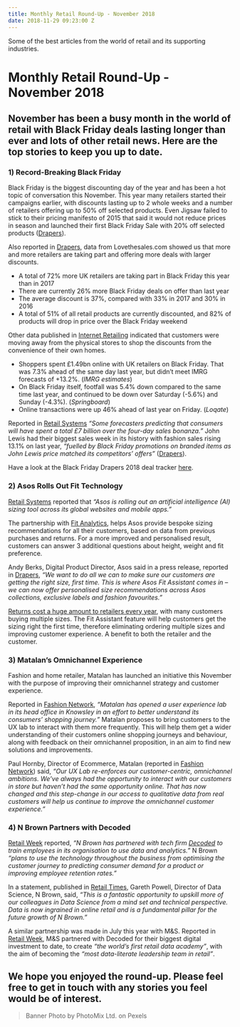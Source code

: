 ```yaml
---
title: Monthly Retail Round-Up - November 2018
date: 2018-11-29 09:23:00 Z
---
```


Some of the best articles from the world of retail and its supporting industries.

# Monthly Retail Round-Up - November 2018

## November has been a busy month in the world of retail with Black Friday deals lasting longer than ever and lots of other retail news. Here are the top stories to keep you up to date.

### 1) Record-Breaking Black Friday 

Black Friday is the biggest discounting day of the year and has been a hot topic of conversation this November. This year many retailers started their campaigns earlier, with discounts lasting up to 2 whole weeks and a number of retailers offering up to 50% off selected products. Even Jigsaw failed to stick to their pricing manifesto of 2015 that said it would not reduce prices in season and launched their first Black Friday Sale with 20% off selected products ([Drapers](https://www.drapersonline.com/news/jigsaw-in-black-friday-u-turn/7033139.article?blocktitle=Most-popular&contentID=-1)).

Also reported in [Drapers](https://www.drapersonline.com/7033188.article?utm_source=newsletter&utm_medium=email&utm_campaign=DR_EditorialNewsletters.Reg:%20Send%20-%20Daily%20News&mkt_tok=eyJpIjoiT0RreE0yTXdNMlJoTW1VeiIsInQiOiJJOEdSWDV1RmxSM3FvK1pnU3h0NmlHcTJJK1VicXlYODBKdVBkQVFHM1FOc3Q2YnpOZk5seThwOGxyT0FnbThWc3pxMUo1NW1XUmkwTzJOajV1Q0xWa3BtZHJYSzBPMTJvaTNhUklqRjQwb1Vvd2xzQVV4aE05dmVEQzZHdXJPeSJ9), data from Lovethesales.com showed us that more and more retailers are taking part and offering more deals with larger discounts.
* A total of 72% more UK retailers are taking part in Black Friday this year than in 2017
* There are currently 26% more Black Friday deals on offer than last year
* The average discount is 37%, compared with 33% in 2017 and 30% in 2016
* A total of 51% of all retail products are currently discounted, and 82% of products will drop in price over the Black Friday weekend

Other data published in [Internet Retailing](https://internetretailing.net/themes/themes/this-week-in-peak-moving-on-from-the-cyber-weekend-18750?utm_source=bm23&utm_medium=email&utm_term=THIS+WEEK+IN+PEAK+Moving+on+from+the+Cyber+Weekend&utm_content=IR+-+Newsletter+-+27+Nov+2018&utm_campaign=27/11/2018) indicated that customers were moving away from the physical stores to shop the discounts from the convenience of their own homes.
* Shoppers spent £1.49bn online with UK retailers on Black Friday. That was 7.3% ahead of the same day last year, but didn’t meet IMRG forecasts of +13.2%. (*IMRG estimates*)
* On Black Friday itself, footfall was 5.4% down compared to the same time last year, and continued to be down over Saturday (-5.6%) and Sunday (-4.3%). (*Springboard*)
* Online transactions were up 46% ahead of last year on Friday. (*Loqate*)

Reported in [Retail Systems](http://www.retail-systems.com/rs/Black_Friday_Online_Up_46_Percent_As_High_Street_Flops.php) *“Some forecasters predicting that consumers will have spent a total £7 billion over the four-day sales bonanza.”* John Lewis had their biggest sales week in its history with fashion sales rising 13.1% on last year, *“fuelled by Black Friday promotions on branded items as John Lewis price matched its competitors’ offers”* ([Drapers](https://www.drapersonline.com/news/black-friday-smashes-records-at-john-lewis/7033234.article?blocktitle=John-Lewis:-Latest-News&contentID=6544)).

Have a look at the Black Friday Drapers 2018 deal tracker [here](https://www.drapersonline.com/7033118.article?utm_source=newsletter&utm_medium=email&utm_campaign=DR_EditorialNewsletters.Paid:%20Send%20-%20Daily%20News&mkt_tok=eyJpIjoiWm1Zd01XTTFNREV4WWpZMyIsInQiOiJjbmpOYVppNjV3eTU4OWJVVm9VZlloeU5rRkc2aWh4NTZjTUdEczhcL1h1eTdRTWFWVnVhZytpQXdkV1p0eTV4WkpBUU5Ld3lUSlZ6RnhwRFhrZFJLdm1ZbzBndW8xZm5yaUVNWU1BXC9RS21tTE1LWXhKSzBBUjV1TzE5R09Nc3I4In0%3D).

### 2) Asos Rolls Out Fit Technology

[Retail Systems](http://www.retail-systems.com/rs/ASOS_Rolls_Out_AI_Driven_Sizing_Feature.php) reported that *“Asos is rolling out an artificial intelligence (AI) sizing tool across its global websites and mobile apps.”*

The partnership with [Fit Analytics](https://www.fitanalytics.com/), helps Asos provide bespoke sizing recommendations for all their customers, based on data from previous purchases and returns. For a more improved and personalised result, customers can answer 3 additional questions about height, weight and fit preference.

Andy Berks, Digital Product Director, Asos said in a press release, reported in [Drapers](https://www.drapersonline.com/7033123.article?utm_source=newsletter&utm_medium=email&utm_campaign=DR_EditorialNewsletters.Reg:%20Send%20-%20Daily%20News&mkt_tok=eyJpIjoiTldWaE9EZzFPREl3TkRBeSIsInQiOiJ2Smp4Y1d2cmZKK2NNdWRpaDYxdFA5NWh6MENzTmE2TDYxXC9PZVhrRUNxMittTkRUdWthbXUwUWpEXC9nTklOQW12bWw1eU54dlwvbmlmM05jZ1diOHlcL0kzd0d1YzFMWHVBelJaSFhKbHBUTEFTc1FPb2RmcUJrNlo0WDNlcjRaQkIifQ%3D%3D), *“We want to do all we can to make sure our customers are getting the right size, first time. This is where Asos Fit Assistant comes in – we can now offer personalised size recommendations across Asos collections, exclusive labels and fashion favourites.”*

[Returns cost a huge amount to retailers every year](https://dressipi.com/how-to-decrease-your-return-rate/), with many customers buying multiple sizes. The Fit Assistant feature will help customers get the sizing right the first time, therefore eliminating ordering multiple sizes and improving customer experience. A benefit to both the retailer and the customer.

### 3) Matalan’s Omnichannel Experience

Fashion and home retailer, Matalan has launched an initiative this November with the purpose of improving their omnichannel strategy and customer experience.

Reported in [Fashion Network](https://uk.fashionnetwork.com/news/Matalan-opens-UX-centre-in-Knowsley,1037232.html#.W_wtSuj7Q2w), *“Matalan has opened a user experience lab in its head office in Knowsley in an effort to better understand its consumers’ shopping journey.”* Matalan proposes to bring customers to the UX lab to interact with them more frequently. This will help them get a wider understanding of their customers online shopping journeys and behaviour, along with feedback on their omnichannel proposition, in an aim to find new solutions and improvements.

Paul Hornby, Director of Ecommerce, Matalan (reported in [Fashion Network](https://uk.fashionnetwork.com/news/Matalan-opens-UX-centre-in-Knowsley,1037232.html#.W_wtSuj7Q2w)) said, *“Our UX Lab re-enforces our customer-centric, omnichannel ambitions. We’ve always had the opportunity to interact with our customers in store but haven’t had the same opportunity online. That has now changed and this step-change in our access to qualitative data from real customers will help us continue to improve the omnichannel customer experience.”*

### 4) N Brown Partners with Decoded

[Retail Week](https://www.retail-week.com/fashion/n-brown-partners-with-tech-educator-decoded/7030430.article) reported, *“N Brown has partnered with tech firm [Decoded](https://decoded.com/) to train employees in its organisation to use data and analytics.”* N Brown *“plans to use the technology throughout the business from optimising the customer journey to predicting consumer demand for a product or improving employee retention rates.”*

In a statement, published in [Retail Times](https://www.retailtimes.co.uk/n-brown-partners-with-decoded-and-corndel-to-power-its-data-rich-retailer-vision/), Gareth Powell, Director of Data Science, N Brown, said, *“This is a fantastic opportunity to upskill more of our colleagues in Data Science from a mind set and technical perspective. Data is now ingrained in online retail and is a fundamental pillar for the future growth of N Brown.”*

A similar partnership was made in July this year with M&S. Reported in [Retail Week](https://www.retail-week.com/technology/mands-launches-worlds-first-retail-data-academy/7029626.article), M&S partnered with Decoded for their biggest digital investment to date, to create *“the world’s first retail data academy”*, with the aim of becoming the *“most data-literate leadership team in retail”*.

## We hope you enjoyed the round-up. Please feel free to get in touch with any stories you feel would be of interest.

> Banner Photo by PhotoMix Ltd. on Pexels